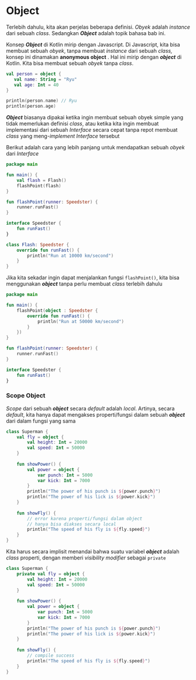 # Object

Terlebih dahulu, kita akan perjelas beberapa definisi. _Obyek_ adalah _instance_ dari sebuah _class_. Sedangkan _**Object**_ adalah topik bahasa bab ini.

Konsep _**Object**_ di Kotlin mirip dengan Javascript. Di Javascript, kita bisa membuat sebuah _obyek_, tanpa membuat _instance_ dari sebuah _class,_ konsep ini dinamakan **anonymous object** . Hal ini mirip dengan _**object**_ di Kotlin. Kita bisa membuat sebuah _obyek_ tanpa _class_. 

```kotlin
val person = object {
   val name: String = "Ryu"
   val age: Int = 40
}

println(person.name) // Ryu
println(person.age) 
```

_**Object**_ biasanya dipakai ketika ingin membuat sebuah obyek simple yang tidak memerlukan definisi _class_, atau ketika kita ingin membuat implementasi dari sebuah _Interface_ secara cepat tanpa repot membuat _class_ yang meng-_implement_ _Interface_ tersebut

Berikut adalah cara yang lebih panjang untuk mendapatkan sebuah _obyek_ dari _Interface_

```kotlin
package main

fun main() {
    val flash = Flash()
    flashPoint(flash)
}

fun flashPoint(runner: Speedster) {
    runner.runFast()
}

interface Speedster {
    fun runFast()
}

class Flash: Speedster {
    override fun runFast() {
        println("Run at 10000 km/second")
    }
}
```

Jika kita sekadar ingin dapat menjalankan fungsi `flashPoint()`, kita bisa menggunakan _**object**_ tanpa perlu membuat _class_ terlebih dahulu

```kotlin
package main

fun main() {
    flashPoint(object : Speedster {
        override fun runFast() {
            println("Run at 50000 km/second")
        }
    })
}

fun flashPoint(runner: Speedster) {
    runner.runFast()
}

interface Speedster {
    fun runFast()
}
```

### Scope Object

_Scope_ dari sebuah _**object**_ secara _default_ adalah _local_. Artinya, secara _default_, kita hanya dapat mengakses properti/fungsi dalam sebuah _**object**_ dari dalam fungsi yang sama

```kotlin
class Superman {
    val fly = object {
        val height: Int = 20000
        val speed: Int = 50000
    }
    
    fun showPower() {
        val power = object {
            var punch: Int = 5000
            var kick: Int = 7000
        }
        println("The power of his punch is ${power.punch}")
        println("The power of his lick is ${power.kick}")
    }
    
    fun showFly() {
        // error karena properti/fungsi dalam object
        // hanya bisa diakses secara local
        println("The speed of his fly is ${fly.speed}") 
    }
}
```

Kita harus secara implisit menandai bahwa suatu variabel _**object**_ adalah _class_ properti, dengan memberi _visibility modifier_ sebagai `private`

```kotlin
class Superman {
    private val fly = object {
        val height: Int = 20000
        val speed: Int = 50000
    }
    
    fun showPower() {
        val power = object {
            var punch: Int = 5000
            var kick: Int = 7000
        }
        println("The power of his punch is ${power.punch}")
        println("The power of his lick is ${power.kick}")
    }
    
    fun showFly() {
        // compile success
        println("The speed of his fly is ${fly.speed}") 
    }
}
```



